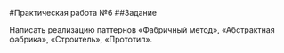 #Практическая работа №6
##Задание

Написать реализацию паттернов «Фабричный метод», «Абстрактная фабрика», «Строитель», «Прототип».